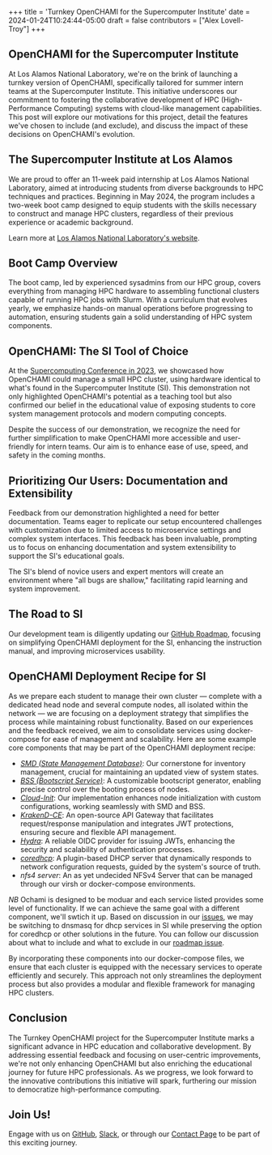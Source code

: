 +++
title = 'Turnkey OpenCHAMI for the Supercomputer Institute'
date = 2024-01-24T10:24:44-05:00
draft = false
contributors = ["Alex Lovell-Troy"]
+++

## OpenCHAMI for the Supercomputer Institute
At Los Alamos National Laboratory, we're on the brink of launching a turnkey version of OpenCHAMI, specifically tailored for summer intern teams at the Supercomputer Institute. This initiative underscores our commitment to fostering the collaborative development of HPC (High-Performance Computing) systems with cloud-like management capabilities. This post will explore our motivations for this project, detail the features we've chosen to include (and exclude), and discuss the impact of these decisions on OpenCHAMI's evolution.

## The Supercomputer Institute at Los Alamos
We are proud to offer an 11-week paid internship at Los Alamos National Laboratory, aimed at introducing students from diverse backgrounds to HPC techniques and practices. Beginning in May 2024, the program includes a two-week boot camp designed to equip students with the skills necessary to construct and manage HPC clusters, regardless of their previous experience or academic background.

Learn more at [Los Alamos National Laboratory's website](https://www.lanl.gov/projects/national-security-education-center/information-science-technology/summer-schools/cscnsi/index.php).

## Boot Camp Overview
The boot camp, led by experienced sysadmins from our HPC group, covers everything from managing HPC hardware to assembling functional clusters capable of running HPC jobs with Slurm. With a curriculum that evolves yearly, we emphasize hands-on manual operations before progressing to automation, ensuring students gain a solid understanding of HPC system components.

## OpenCHAMI: The SI Tool of Choice
At the [Supercomputing Conference in 2023](https://github.com/OpenCHAMI/lanl-demo-sc23), we showcased how OpenCHAMI could manage a small HPC cluster, using hardware identical to what's found in the Supercomputer Institute (SI). This demonstration not only highlighted OpenCHAMI's potential as a teaching tool but also confirmed our belief in the educational value of exposing students to core system management protocols and modern computing concepts.

Despite the success of our demonstration, we recognize the need for further simplification to make OpenCHAMI more accessible and user-friendly for intern teams. Our aim is to enhance ease of use, speed, and safety in the coming months.

## Prioritizing Our Users: Documentation and Extensibility
Feedback from our demonstration highlighted a need for better documentation. Teams eager to replicate our setup encountered challenges with customization due to limited access to microservice settings and complex system interfaces. This feedback has been invaluable, prompting us to focus on enhancing documentation and system extensibility to support the SI's educational goals.

The SI's blend of novice users and expert mentors will create an environment where "all bugs are shallow," facilitating rapid learning and system improvement.

## The Road to SI
Our development team is diligently updating our [GitHub Roadmap](https://github.com/orgs/OpenCHAMI/projects/1), focusing on simplifying OpenCHAMI deployment for the SI, enhancing the instruction manual, and improving microservices usability.

## OpenCHAMI Deployment Recipe for SI
As we prepare each student to manage their own cluster — complete with a dedicated head node and several compute nodes, all isolated within the network — we are focusing on a deployment strategy that simplifies the process while maintaining robust functionality. Based on our experiences and the feedback received, we aim to consolidate services using docker-compose for ease of management and scalability. Here are some example core components that may be part of the OpenCHAMI deployment recipe:

* *[SMD (State Management Database)](https://github.com/OpenCHAMI/smd)*: Our cornerstone for inventory management, crucial for maintaining an updated view of system states.
* *[BSS (Bootscript Service)](https://github.com/OpenCHAMI/bss)*: A customizable bootscript generator, enabling precise control over the booting process of nodes.
* *[Cloud-Init](https://github.com/OpenCHAMI/cloud-init)*: Our implementation enhances node initialization with custom configurations, working seamlessly with SMD and BSS.
* *[KrakenD-CE](https://github.com/krakend/krakend-ce)*: An open-source API Gateway that facilitates request/response manipulation and integrates JWT protections, ensuring secure and flexible API management.
* *[Hydra](https://github.com/ory/hydra)*: A reliable OIDC provider for issuing JWTs, enhancing the security and scalability of authentication processes.
* *[coredhcp](https://github.com/coredhcp/coredhcp)*: A plugin-based DHCP server that dynamically responds to network configuration requests, guided by the system's source of truth.
* *nfs4 server*: An as yet undecided NFSv4 Server that can be managed through our virsh or docker-compose environments.

*NB* Ochami is designed to be moduar and each service listed provides some level of functionality.  If we can achieve the same goal with a different component, we'll swtich it up.  Based on discussion in our [issues](https://github.com/OpenCHAMI/deployment-recipes/issues/3), we may be switching to dnsmasq for dhcp services in SI while preserving the option for coredhcp or other solutions in the future.  You can follow our discussion about what to include and what to exclude in our [roadmap issue](https://github.com/OpenCHAMI/roadmap/issues/21). 

By incorporating these components into our docker-compose files, we ensure that each cluster is equipped with the necessary services to operate efficiently and securely. This approach not only streamlines the deployment process but also provides a modular and flexible framework for managing HPC clusters.

## Conclusion
The Turnkey OpenCHAMI project for the Supercomputer Institute marks a significant advance in HPC education and collaborative development. By addressing essential feedback and focusing on user-centric improvements, we're not only enhancing OpenCHAMI but also enriching the educational journey for future HPC professionals. As we progress, we look forward to the innovative contributions this initiative will spark, furthering our mission to democratize high-performance computing.

## Join Us!
Engage with us on [GitHub](https://www.github.com/openchami), [Slack](https://openchami.slack.com), or through our [Contact Page](/contact/) to be part of this exciting journey.